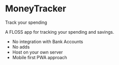 # MoneyTracker
Track your spending

A FLOSS app for tracking your spending and savings.
- No integration with Bank Accounts
- No adds
- Host on your own server
- Mobile first PWA approach

